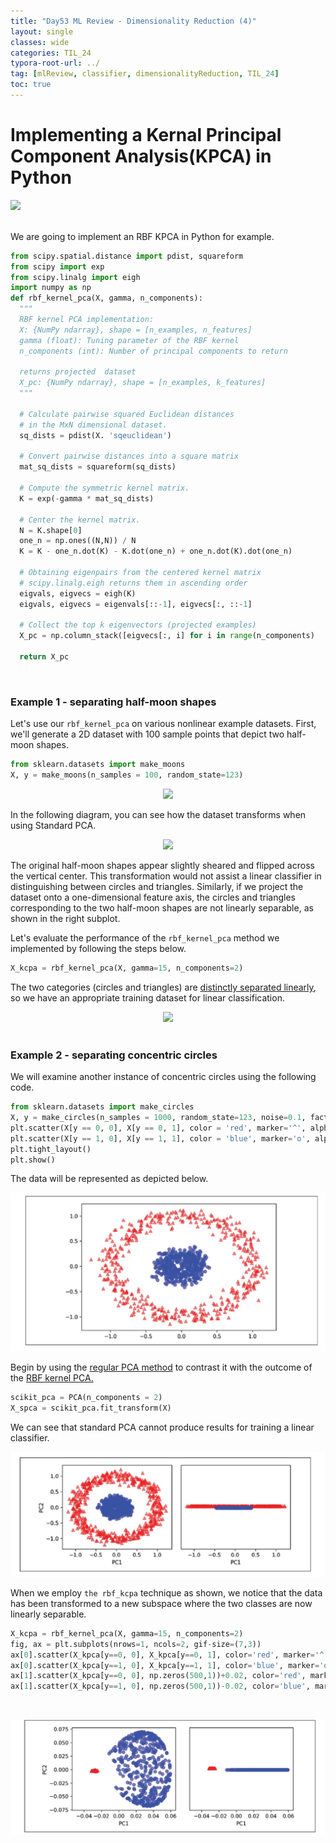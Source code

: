 ```yaml
---
title: "Day53 ML Review - Dimensionality Reduction (4)"
layout: single
classes: wide
categories: TIL_24
typora-root-url: ../
tag: [mlReview, classifier, dimensionalityReduction, TIL_24]
toc: true 
---
```


# Implementing a Kernal Principal Component Analysis(KPCA) in Python

<img src="/blog/images/2024-08-15-TIL24_Day53/C2BA010A-676A-4D44-AC2E-B1E7ADEBE8BA_1_105_c.jpeg"><br><br>

We are going to implement an RBF KPCA in Python for example.

```python
from scipy.spatial.distance import pdist, squareform
from scipy import exp
from scipy.linalg import eigh
import numpy as np
def rbf_kernel_pca(X, gamma, n_components):
  """
  RBF kernel PCA implementation:
  X: {NumPy ndarray}, shape = [n_examples, n_features]
  gamma (float): Tuning parameter of the RBF kernel
  n_components (int): Number of principal components to return
  
  returns projected  dataset 
  X_pc: {NumPy ndarray}, shape = [n_examples, k_features]
  """
  
  # Calculate pairwise squared Euclidean distances
  # in the MxN dimensional dataset.
  sq_dists = pdist(X. 'sqeuclidean')
  
  # Convert pairwise distances into a square matrix
  mat_sq_dists = squareform(sq_dists)
  
  # Compute the symmetric kernel matrix.
  K = exp(-gamma * mat_sq_dists)
  
  # Center the kernel matrix.
  N = K.shape[0]
  one_n = np.ones((N,N)) / N
  K = K - one_n.dot(K) - K.dot(one_n) + one_n.dot(K).dot(one_n)
  
  # Obtaining eigenpairs from the centered kernel matrix
  # scipy.linalg.eigh returns them in ascending order
  eigvals, eigvecs = eigh(K)
  eigvals, eigvecs = eigenvals[::-1], eigvecs[:, ::-1]
  
  # Collect the top k eigenvectors (projected examples)
  X_pc = np.column_stack([eigvecs[:, i] for i in range(n_components)
  
  return X_pc  
```

<br>

### Example 1 - separating half-moon shapes

Let's use our `rbf_kernel_pca` on various nonlinear example datasets. First, we'll generate a 2D dataset with 100 sample points that depict two half-moon shapes.

```python
from sklearn.datasets import make_moons
X, y = make_moons(n_samples = 100, random_state=123)
```

<center>
  <img src="/blog/images/2024-08-15-TIL24_Day53/image-20240821184653849.png">
</center>



In the following diagram, you can see how the dataset transforms when using Standard PCA.

<center>
  <img src="/blog/images/2024-08-15-TIL24_Day53/image-20240821182954217.png" width="70%"><br>
</center>

The original half-moon shapes appear slightly sheared and flipped across the vertical center. This transformation would not assist a linear classifier in distinguishing between circles and triangles. Similarly, if we project the dataset onto a one-dimensional feature axis, the circles and triangles corresponding to the two half-moon shapes are not linearly separable, as shown in the right subplot.



Let's evaluate the performance of the `rbf_kernel_pca` method we implemented by following the steps below.

 ```python
 X_kcpa = rbf_kernel_pca(X, gamma=15, n_components=2)
 ```



The two categories (circles and triangles) are <u>distinctly separated linearly</u>, so we have an appropriate training dataset for linear classification.

<center>
  <img src="/blog/images/2024-08-15-TIL24_Day53/image-20240821185047922.png">
</center>

<br>

### Example 2 - separating concentric circles

We will examine another instance of concentric circles using the following code.

```python
from sklearn.datasets import make_circles
X, y = make_circles(n_samples = 1000, random_state=123, noise=0.1, factor = 0.2)
plt.scatter(X[y == 0, 0], X[y == 0, 1], color = 'red', marker='^', alpha = 0.5)
plt.scatter(X[y == 1, 0], X[y == 1, 1], color = 'blue', marker='o', alpha = 0.5)
plt.tight_layout()
plt.show()
```



The data will be represented as depicted below.

![image-20240822143216795](/images/2024-08-15-TIL24_Day53/image-20240822143216795.png)

Begin by using the <u>regular PCA method</u> to contrast it with the outcome of the <u>RBF kernel PCA.</u> 

```python
scikit_pca = PCA(n_components = 2)
X_spca = scikit_pca.fit_transform(X)
```



We can see that standard PCA cannot produce results for training a linear classifier. 

![image-20240822143843358](/images/2024-08-15-TIL24_Day53/image-20240822143843358.png)

When we employ `the rbf_kcpa` technique as shown, we notice that the data has been transformed to a new subspace where the two classes are now linearly separable.

```python
X_kcpa = rbf_kernel_pca(X, gamma=15, n_components=2)
fig, ax = plt.subplots(nrows=1, ncols=2, gif-size=(7,3))
ax[0].scatter(X_kpca[y==0, 0], X_kpca[y==0, 1], color='red', marker='^', alpha=0.5)
ax[0].scatter(X_kpca[y==1, 0], X_kpca[y==1, 1], color='blue', marker='o', alpha=0.5)
ax[1].scatter(X_kpca[y==0, 0], np.zeros(500,1))+0.02, color='red', marker='^', alpha=0.5)
ax[1].scatter(X_kpca[y==1, 0], np.zeros(500,1))-0.02, color='blue', marker='o', alpha=0.5)
```

<br>

![image-20240822152637382](/images/2024-08-15-TIL24_Day53/image-20240822152637382.png)





<br><br>

